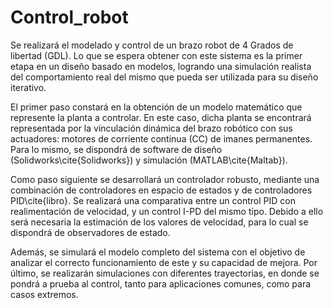 # Control_robot
Se realizará el modelado y control de un brazo robot de 4 Grados de libertad (GDL). Lo que se espera obtener con este sistema es la primer etapa en un diseño basado en modelos, logrando una simulación realista del comportamiento real del mismo que pueda ser utilizada para su diseño iterativo. 

El primer paso constará en la obtención de un modelo matemático que represente la planta a controlar. En este caso, dicha planta se encontrará representada por la vinculación dinámica del brazo robótico con sus actuadores: motores de corriente continua (CC) de imanes permanentes. Para lo mismo, se dispondrá de software de diseño (Solidworks\cite{Solidworks}) y simulación (MATLAB\cite{Maltab}).  

Como paso siguiente se desarrollará un controlador robusto, mediante una combinación de controladores en espacio de estados y de controladores PID\cite{libro}. Se realizará una comparativa entre un control PID con realimentación de velocidad, y un control I-PD del mismo tipo. Debido a ello será necesaria la estimación de los valores de velocidad, para lo cual se dispondrá de observadores de estado.

Además, se simulará el modelo completo del sistema con el objetivo de analizar el correcto funcionamiento de este y su capacidad de mejora. Por último, se realizarán simulaciones con diferentes trayectorias, en donde se pondrá a prueba al control, tanto para aplicaciones comunes, como para casos extremos. 
